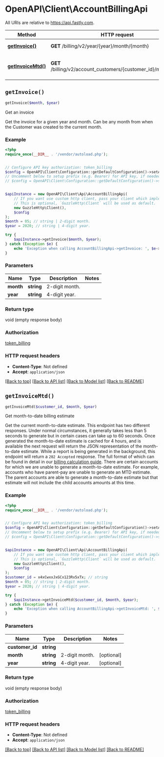 # OpenAPI\Client\AccountBillingApi

All URIs are relative to https://api.fastly.com.

Method | HTTP request | Description
------------- | ------------- | -------------
[**getInvoice()**](AccountBillingApi.md#getInvoice) | **GET** /billing/v2/year/{year}/month/{month} | Get an invoice
[**getInvoiceMtd()**](AccountBillingApi.md#getInvoiceMtd) | **GET** /billing/v2/account_customers/{customer_id}/mtd_invoice | Get month-to-date billing estimate


## `getInvoice()`

```php
getInvoice($month, $year)
```

Get an invoice

Get the invoice for a given year and month. Can be any month from when the Customer was created to the current month.

### Example

```php
<?php
require_once(__DIR__ . '/vendor/autoload.php');


// Configure API key authorization: token_billing
$config = OpenAPI\Client\Configuration::getDefaultConfiguration()->setApiKey('Fastly-Key', 'YOUR_API_KEY');
// Uncomment below to setup prefix (e.g. Bearer) for API key, if needed
// $config = OpenAPI\Client\Configuration::getDefaultConfiguration()->setApiKeyPrefix('Fastly-Key', 'Bearer');


$apiInstance = new OpenAPI\Client\Api\AccountBillingApi(
    // If you want use custom http client, pass your client which implements `GuzzleHttp\ClientInterface`.
    // This is optional, `GuzzleHttp\Client` will be used as default.
    new GuzzleHttp\Client(),
    $config
);
$month = 05; // string | 2-digit month.
$year = 2020; // string | 4-digit year.

try {
    $apiInstance->getInvoice($month, $year);
} catch (Exception $e) {
    echo 'Exception when calling AccountBillingApi->getInvoice: ', $e->getMessage(), PHP_EOL;
}
```

### Parameters

Name | Type | Description  | Notes
------------- | ------------- | ------------- | -------------
 **month** | **string**| 2-digit month. |
 **year** | **string**| 4-digit year. |

### Return type

void (empty response body)

### Authorization

[token_billing](../../README.md#token_billing)

### HTTP request headers

- **Content-Type**: Not defined
- **Accept**: `application/json`

[[Back to top]](#) [[Back to API list]](../../README.md#endpoints)
[[Back to Model list]](../../README.md#models)
[[Back to README]](../../README.md)

## `getInvoiceMtd()`

```php
getInvoiceMtd($customer_id, $month, $year)
```

Get month-to-date billing estimate

Get the current month-to-date estimate. This endpoint has two different responses. Under normal circumstances, it generally takes less than 5 seconds to generate but in certain cases can take up to 60 seconds. Once generated the month-to-date estimate is cached for 4 hours, and is available the next request will return the JSON representation of the month-to-date estimate. While a report is being generated in the background, this endpoint will return a `202 Accepted` response. The full format of which can be found in detail in our [billing calculation guide](https://docs.fastly.com/en/guides/how-we-calculate-your-bill). There are certain accounts for which we are unable to generate a month-to-date estimate. For example, accounts who have parent-pay are unable to generate an MTD estimate. The parent accounts are able to generate a month-to-date estimate but that estimate will not include the child accounts amounts at this time.

### Example

```php
<?php
require_once(__DIR__ . '/vendor/autoload.php');


// Configure API key authorization: token_billing
$config = OpenAPI\Client\Configuration::getDefaultConfiguration()->setApiKey('Fastly-Key', 'YOUR_API_KEY');
// Uncomment below to setup prefix (e.g. Bearer) for API key, if needed
// $config = OpenAPI\Client\Configuration::getDefaultConfiguration()->setApiKeyPrefix('Fastly-Key', 'Bearer');


$apiInstance = new OpenAPI\Client\Api\AccountBillingApi(
    // If you want use custom http client, pass your client which implements `GuzzleHttp\ClientInterface`.
    // This is optional, `GuzzleHttp\Client` will be used as default.
    new GuzzleHttp\Client(),
    $config
);
$customer_id = x4xCwxxJxGCx123Rx5xTx; // string
$month = 05; // string | 2-digit month.
$year = 2020; // string | 4-digit year.

try {
    $apiInstance->getInvoiceMtd($customer_id, $month, $year);
} catch (Exception $e) {
    echo 'Exception when calling AccountBillingApi->getInvoiceMtd: ', $e->getMessage(), PHP_EOL;
}
```

### Parameters

Name | Type | Description  | Notes
------------- | ------------- | ------------- | -------------
 **customer_id** | **string**|  |
 **month** | **string**| 2-digit month. | [optional]
 **year** | **string**| 4-digit year. | [optional]

### Return type

void (empty response body)

### Authorization

[token_billing](../../README.md#token_billing)

### HTTP request headers

- **Content-Type**: Not defined
- **Accept**: `application/json`

[[Back to top]](#) [[Back to API list]](../../README.md#endpoints)
[[Back to Model list]](../../README.md#models)
[[Back to README]](../../README.md)
